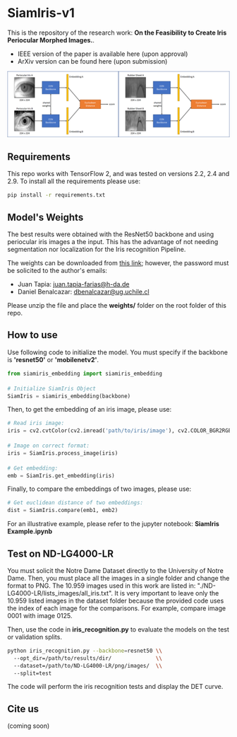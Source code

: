 # SiamIris-v1
This is the repository of the research work: **On the Feasibility to Create  Iris Periocular Morphed Images.**.

- IEEE version of the paper is available here (upon approval)
- ArXiv version can be found here (upon submission)

![alt text](./assets/SiamIris_figures.png?raw=true)

## Requirements
This repo works with TensorFlow 2, and was tested on versions 2.2, 2.4 and 2.9. To install all the requirements please use:

```bash
pip install -r requirements.txt
```

## Model's Weights
The best results were obtained with the ResNet50 backbone and using periocular iris images a the input. This has the advantage of not needing segmentation nor localization for the Iris recognition Pipeline.

The weights can be downloaded from [this link]( https://www.dropbox.com/s/lk9ctfgjte0yv5l/weights-SiamIris.zip?dl=0); however, the password must be solicited to the author's emails:

- Juan Tapia: juan.tapia-farias@h-da.de
- Daniel Benalcazar: dbenalcazar@ug.uchile.cl

Please unzip the file and place the **weights/** folder on the root folder of this repo.

## How to use
Use following code to initialize the model. You must specify if the backbone is **'resnet50'** or **'mobilenetv2'**.

```python
from siamiris_embedding import siamiris_embedding

# Initialize SiamIris Object
SiamIris = siamiris_embedding(backbone)
```
Then, to get the embedding of an iris image, please use:

```python
# Read iris image:
iris = cv2.cvtColor(cv2.imread('path/to/iris/image'), cv2.COLOR_BGR2RGB)

# Image on correct format:
iris = SiamIris.process_image(iris)

# Get embedding:
emb = SiamIris.get_embedding(iris)
```
Finally, to compare the embeddings of two images, please use:

```python
# Get euclidean distance of two embeddings:
dist = SiamIris.compare(emb1, emb2)
```

For an illustrative example, please refer to the jupyter notebook: **SiamIris Example.ipynb**

## Test on ND-LG4000-LR
You must solicit the Notre Dame Dataset directly to the University of Notre Dame. Then, you must place all the images in a single folder and change the format to PNG. The 10.959 images used in this work are listed in: "./ND-LG4000-LR/lists_images/all_iris.txt". It is very important to leave only the 10.959 listed images in the dataset folder because the provided code uses the index of each image for the comparisons. For example, compare image 0001 with image 0125.

Then, use the code in **iris_recognition.py** to evaluate the models on the test or validation splits.

```bash
python iris_recognition.py --backbone=resnet50 \\
  --opt_dir=/path/to/results/dir/              \\
  --dataset=/path/to/ND-LG4000-LR/png/images/  \\
  --split=test  
```

The code will perform the iris recognition tests and display the DET curve.

## Cite us
(coming soon)
